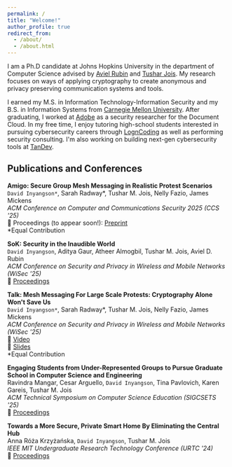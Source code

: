 ```yaml
---
permalink: /
title: "Welcome!"
author_profile: true
redirect_from: 
  - /about/
  - /about.html
---
```

I am a Ph.D candidate at Johns Hopkins University in the department of Computer Science advised by [Aviel Rubin](https://engineering.jhu.edu/faculty/aviel-rubin/) and [Tushar Jois](https://tjo.is).  My research focuses on ways of applying cryptography to create anonymous and privacy preserving communication systems and tools.

I earned my M.S. in Information Technology-Information Security and my B.S. in Information Systems from [Carnegie Mellon University](https://www.cmu.edu).  After graduating, I worked at [Adobe](https://www.adobe.com/documentcloud.html) as a security researcher for the Document Cloud.  In my free time, I enjoy tutoring high-school students interested in pursuing cybersecurity careers through [LognCoding](https://www.logncoding.com/index.html) as well as performing security consulting.  I'm also working on building next-gen cybersecurity tools at [TanDev](https://tandev.us).

## Publications and Conferences
**Amigo: Secure Group Mesh Messaging in Realistic Protest Scenarios**  
`David Inyangson*`, Sarah Radway*, Tushar M. Jois, Nelly Fazio, James Mickens  
*ACM Conference on Computer and Communications Security 2025 (CCS '25)*  
:memo: Proceedings (to appear soon!): [Preprint](https://eprint.iacr.org/2024/1872)  
*Equal Contribution

**SoK: Security in the Inaudible World**  
`David Inyangson`, Aditya Gaur, Atheer Almogbil, Tushar M. Jois, Aviel D. Rubin  
*ACM Conference on Security and Privacy in Wireless and Mobile Networks (WiSec '25)*  
:memo: [Proceedings](https://eprint.iacr.org/2024/1872)

**Talk: Mesh Messaging For Large Scale Protests: Cryptography Alone Won't Save Us**  
`David Inyangson*`, Sarah Radway*, Tushar M. Jois, Nelly Fazio, James Mickens  
*ACM Conference on Security and Privacy in Wireless and Mobile Networks (WiSec '25)*  
:movie_camera: [Video](https://youtu.be/l5lInx9-vP8)  
:memo: [Slides](https://iacr.org/submit/files/slides/2025/rwc/rwc2025/105/105_slides.pdf)  
*Equal Contribution

**Engaging Students from Under-Represented Groups to Pursue Graduate School in Computer Science and Engineering**  
Ravindra Mangar, Cesar Arguello, `David Inyangson`, Tina Pavlovich, Karen Gareis, Tushar M. Jois  
*ACM Technical Symposium on Computer Science Education (SIGCSETS '25)*  
:memo: [Proceedings](https://dl.acm.org/doi/10.1145/3641554.3701956)

**Towards a More Secure, Private Smart Home By Eliminating the Central Hub**  
Anna Róża Krzyżańska, `David Inyangson`, Tushar M. Jois  
*IEEE MIT Undergraduate Research Technology Conference (URTC '24)*  
:memo: [Proceedings](https://ieeexplore.ieee.org/document/10937572)  
